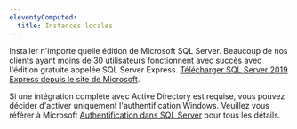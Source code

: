 ```yaml
---
eleventyComputed:
  title: Instances locales
---
```

Installer n'importe quelle édition de Microsoft SQL Server. Beaucoup de nos clients ayant moins de 30 utilisateurs fonctionnent avec succès avec l'édition gratuite appelée SQL Server Express. [Télécharger SQL Server 2019 Express depuis le site de Microsoft](https://www.microsoft.com/en-us/sql-server/sql-server-downloads).

Si une intégration complète avec Active Directory est requise, vous pouvez décider d'activer uniquement l'authentification Windows. Veuillez vous référer à Microsoft [Authentification dans SQL Server](https://msdn.microsoft.com/en-us/library/bb669066%28v=vs.110%29.aspx) pour tous les détails.
